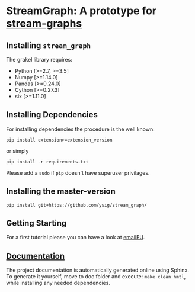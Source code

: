 # StreamGraph: A prototype for [stream-graphs](https://hal.archives-ouvertes.fr/hal-01665084)



Installing `stream_graph`
-------------------------

The grakel library requires:

* Python [>=2.7, >=3.5]
* Numpy [>=1.14.0]
* Pandas [>=0.24.0]
* Cython [>=0.27.3]
* six [>=1.11.0]

Installing Dependencies
-----------------------

For installing dependencies the procedure is the well known:

```shell
pip install extension>=extension_version
```

or simply

```shell
pip install -r requirements.txt
```
Please add a `sudo` if `pip` doesn't have superuser privilages.


Installing the master-version
-----------------------------

```shell
pip install git+https://github.com/ysig/stream_graph/
```


Getting Starting
----------------

For a first tutorial please you can have a look at [emailEU](https://github.com/ysig/stream_graph/blob/master/tutorial/emailEU/email-Eu.ipynb).

[Documentation](https://ysig.github.io/stream_graph/doc/)
----------------------------------------------------------

The project documentation is automatically generated online using Sphinx.
To generate it yourself, move to doc folder and execute: `make clean hmtl`, while installing any needed dependencies.
